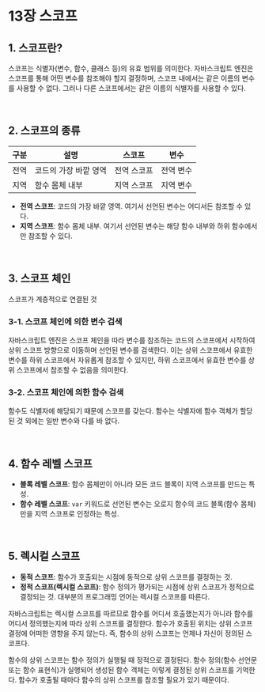 # 13장 스코프

## 1. 스코프란?

스코프는 식별자(변수, 함수, 클래스 등)의 유효 범위를 의미한다. 자바스크립트 엔진은 스코프를 통해 어떤 변수를 참조해야 할지 결정하며, 스코프 내에서는 같은 이름의 변수를 사용할 수 없다. 그러나 다른 스코프에서는 같은 이름의 식별자를 사용할 수 있다.

<br />

## 2. 스코프의 종류

| 구분 | 설명                  | 스코프      | 변수      |
| ---- | --------------------- | ----------- | --------- |
| 전역 | 코드의 가장 바깥 영역 | 전역 스코프 | 전역 변수 |
| 지역 | 함수 몸체 내부        | 지역 스코프 | 지역 변수 |

- **전역 스코프**: 코드의 가장 바깥 영역. 여기서 선언된 변수는 어디서든 참조할 수 있다.
- **지역 스코프**: 함수 몸체 내부. 여기서 선언된 변수는 해당 함수 내부와 하위 함수에서만 참조할 수 있다.

<br />

## 3. 스코프 체인

스코프가 계층적으로 연결된 것

### 3-1. 스코프 체인에 의한 변수 검색

자바스크립트 엔진은 스코프 체인을 따라 변수를 참조하는 코드의 스코프에서 시작하여 상위 스코프 방향으로 이동하며 선언된 변수를 검색한다. 이는 상위 스코프에서 유효한 변수를 하위 스코프에서 자유롭게 참조할 수 있지만, 하위 스코프에서 유효한 변수를 상위 스코프에서 참조할 수 없음을 의미한다.

### 3-2. 스코프 체인에 의한 함수 검색

함수도 식별자에 해당되기 때문에 스코프를 갖는다. 함수는 식별자에 함수 객체가 할당된 것 외에는 일반 변수와 다를 바 없다.

<br />

## 4. 함수 레벨 스코프

- **블록 레벨 스코프**: 함수 몸체만이 아니라 모든 코드 블록이 지역 스코프를 만드는 특성.
- **함수 레벨 스코프**: `var` 키워드로 선언된 변수는 오로지 함수의 코드 블록(함수 몸체)만을 지역 스코프로 인정하는 특성.

<br />

## 5. 렉시컬 스코프

- **동적 스코프**: 함수가 호출되는 시점에 동적으로 상위 스코프를 결정하는 것.
- **정적 스코프(렉시컬 스코프)**: 함수 정의가 평가되는 시점에 상위 스코프가 정적으로 결정되는 것. 대부분의 프로그래밍 언어는 렉시컬 스코프를 따른다.

자바스크립트는 렉시컬 스코프를 따르므로 함수를 어디서 호출했는지가 아니라 함수를 어디서 정의했는지에 따라 상위 스코프를 결정한다. 함수가 호출된 위치는 상위 스코프 결정에 어떠한 영향을 주지 않는다. 즉, 함수의 상위 스코프는 언제나 자신이 정의된 스코프다.

함수의 상위 스코프는 함수 정의가 실행될 때 정적으로 결정된다. 함수 정의(함수 선언문 또는 함수 표현식)가 실행되어 생성된 함수 객체는 이렇게 결정된 상위 스코프를 기억한다. 함수가 호출될 때마다 함수의 상위 스코프를 참조할 필요가 있기 때문이다.
